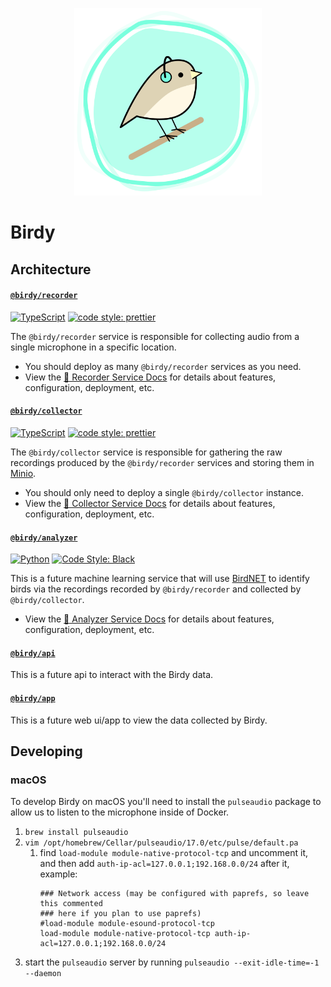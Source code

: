<p align="center">
  <img src="./docs/images/logo.png" width="300" />
</p>

# Birdy

## Architecture

#### [`@birdy/recorder`](./services/recorder)

[![TypeScript](https://img.shields.io/badge/%3C%2F%3E-TypeScript-%230074c1.svg)](http://www.typescriptlang.org/) [![code style: prettier](https://img.shields.io/badge/code_style-prettier-ff69b4.svg?style=flat-square)](https://github.com/prettier/prettier)

The `@birdy/recorder` service is responsible for collecting audio from a single microphone in a specific location.

 - You should deploy as many `@birdy/recorder` services as you need.
 - View the [📕 Recorder Service Docs](services/recorder/README.md) for details about features, configuration, deployment, etc.

#### [`@birdy/collector`](./services/collector)

[![TypeScript](https://img.shields.io/badge/%3C%2F%3E-TypeScript-%230074c1.svg)](http://www.typescriptlang.org/) [![code style: prettier](https://img.shields.io/badge/code_style-prettier-ff69b4.svg?style=flat-square)](https://github.com/prettier/prettier)

The `@birdy/collector` service is responsible for gathering the raw recordings produced by the `@birdy/recorder` services and storing them in [Minio](https://min.io/).

 - You should only need to deploy a single `@birdy/collector` instance.
 - View the [📕 Collector Service Docs](services/collector/README.md) for details about features, configuration, deployment, etc.

#### [`@birdy/analyzer`](./services/analyzer)

[![Python](https://img.shields.io/badge/%3C%2F%3E-Python-%230074c1.svg)](http://www.python.org/) [![Code Style: Black](https://img.shields.io/badge/code%20style-black-000000.svg)](https://github.com/psf/black)

This is a future machine learning service that will use [BirdNET](https://github.com/kahst/BirdNET-Analyzer) to identify birds via the recordings recorded by `@birdy/recorder` and collected by `@birdy/collector`.

 - View the [📕 Analyzer Service Docs](services/analyzer/README.md) for details about features, configuration, deployment, etc.

#### [`@birdy/api`](./services/api)

This is a future api to interact with the Birdy data.

#### [`@birdy/app`](./services/app)

This is a future web ui/app to view the data collected by Birdy.

## Developing

### macOS

To develop Birdy on macOS you'll need to install the `pulseaudio` package to allow us to listen to the microphone inside of Docker.

1. `brew install pulseaudio`
2. `vim /opt/homebrew/Cellar/pulseaudio/17.0/etc/pulse/default.pa`
    1. find `load-module module-native-protocol-tcp` and uncomment it, and then add `auth-ip-acl=127.0.0.1;192.168.0.0/24` after it, example:
        ```
        ### Network access (may be configured with paprefs, so leave this commented
        ### here if you plan to use paprefs)
        #load-module module-esound-protocol-tcp
        load-module module-native-protocol-tcp auth-ip-acl=127.0.0.1;192.168.0.0/24
        ```
3. start the `pulseaudio` server by running `pulseaudio --exit-idle-time=-1 --daemon`
